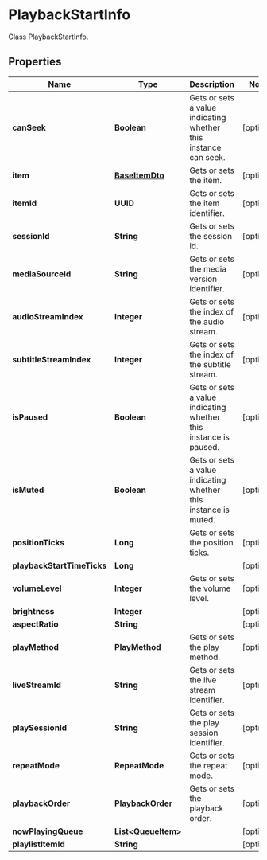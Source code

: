 

# PlaybackStartInfo

Class PlaybackStartInfo.

## Properties

| Name | Type | Description | Notes |
|------------ | ------------- | ------------- | -------------|
|**canSeek** | **Boolean** | Gets or sets a value indicating whether this instance can seek. |  [optional] |
|**item** | [**BaseItemDto**](BaseItemDto.md) | Gets or sets the item. |  [optional] |
|**itemId** | **UUID** | Gets or sets the item identifier. |  [optional] |
|**sessionId** | **String** | Gets or sets the session id. |  [optional] |
|**mediaSourceId** | **String** | Gets or sets the media version identifier. |  [optional] |
|**audioStreamIndex** | **Integer** | Gets or sets the index of the audio stream. |  [optional] |
|**subtitleStreamIndex** | **Integer** | Gets or sets the index of the subtitle stream. |  [optional] |
|**isPaused** | **Boolean** | Gets or sets a value indicating whether this instance is paused. |  [optional] |
|**isMuted** | **Boolean** | Gets or sets a value indicating whether this instance is muted. |  [optional] |
|**positionTicks** | **Long** | Gets or sets the position ticks. |  [optional] |
|**playbackStartTimeTicks** | **Long** |  |  [optional] |
|**volumeLevel** | **Integer** | Gets or sets the volume level. |  [optional] |
|**brightness** | **Integer** |  |  [optional] |
|**aspectRatio** | **String** |  |  [optional] |
|**playMethod** | **PlayMethod** | Gets or sets the play method. |  [optional] |
|**liveStreamId** | **String** | Gets or sets the live stream identifier. |  [optional] |
|**playSessionId** | **String** | Gets or sets the play session identifier. |  [optional] |
|**repeatMode** | **RepeatMode** | Gets or sets the repeat mode. |  [optional] |
|**playbackOrder** | **PlaybackOrder** | Gets or sets the playback order. |  [optional] |
|**nowPlayingQueue** | [**List&lt;QueueItem&gt;**](QueueItem.md) |  |  [optional] |
|**playlistItemId** | **String** |  |  [optional] |



